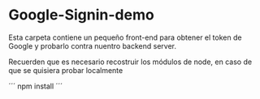 # Google-Signin-demo

Esta carpeta contiene un pequeño front-end para
obtener el token de Google y probarlo contra nuentro
backend server.

Recuerden que es necesario recostruir los módulos de node, en caso de que se quisiera probar localmente

´´´
npm install
´´´